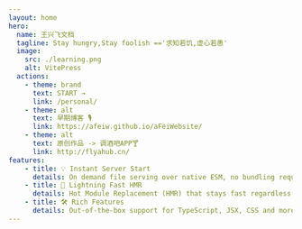 ```yaml
---
layout: home
hero:
  name: 王兴飞文档
  tagline: Stay hungry,Stay foolish =='求知若饥,虚心若愚'
  image:
    src: ./learning.png
    alt: VitePress
  actions:
    - theme: brand
      text: START →
      link: /personal/
    - theme: alt
      text: 早期博客 🎙️
      link: https://afeiw.github.io/aFeiWebsite/
    - theme: alt
      text: 原创作品 -> 调酒吧APP🍸
      link: http://flyahub.cn/
features:
    - title: 💡 Instant Server Start
      details: On demand file serving over native ESM, no bundling required!
    - title: 🔩 Lightning Fast HMR
      details: Hot Module Replacement (HMR) that stays fast regardless of app size.
    - title: 🛠️ Rich Features
      details: Out-of-the-box support for TypeScript, JSX, CSS and more.
---
```

 
 


